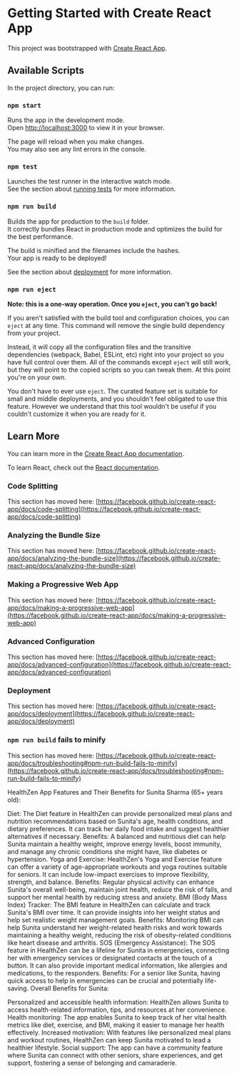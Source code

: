 # Getting Started with Create React App

This project was bootstrapped with [Create React App](https://github.com/facebook/create-react-app).

## Available Scripts

In the project directory, you can run:

### `npm start`

Runs the app in the development mode.\
Open [http://localhost:3000](http://localhost:3000) to view it in your browser.

The page will reload when you make changes.\
You may also see any lint errors in the console.

### `npm test`

Launches the test runner in the interactive watch mode.\
See the section about [running tests](https://facebook.github.io/create-react-app/docs/running-tests) for more information.

### `npm run build`

Builds the app for production to the `build` folder.\
It correctly bundles React in production mode and optimizes the build for the best performance.

The build is minified and the filenames include the hashes.\
Your app is ready to be deployed!

See the section about [deployment](https://facebook.github.io/create-react-app/docs/deployment) for more information.

### `npm run eject`

**Note: this is a one-way operation. Once you `eject`, you can't go back!**

If you aren't satisfied with the build tool and configuration choices, you can `eject` at any time. This command will remove the single build dependency from your project.

Instead, it will copy all the configuration files and the transitive dependencies (webpack, Babel, ESLint, etc) right into your project so you have full control over them. All of the commands except `eject` will still work, but they will point to the copied scripts so you can tweak them. At this point you're on your own.

You don't have to ever use `eject`. The curated feature set is suitable for small and middle deployments, and you shouldn't feel obligated to use this feature. However we understand that this tool wouldn't be useful if you couldn't customize it when you are ready for it.

## Learn More

You can learn more in the [Create React App documentation](https://facebook.github.io/create-react-app/docs/getting-started).

To learn React, check out the [React documentation](https://reactjs.org/).

### Code Splitting

This section has moved here: [https://facebook.github.io/create-react-app/docs/code-splitting](https://facebook.github.io/create-react-app/docs/code-splitting)

### Analyzing the Bundle Size

This section has moved here: [https://facebook.github.io/create-react-app/docs/analyzing-the-bundle-size](https://facebook.github.io/create-react-app/docs/analyzing-the-bundle-size)

### Making a Progressive Web App

This section has moved here: [https://facebook.github.io/create-react-app/docs/making-a-progressive-web-app](https://facebook.github.io/create-react-app/docs/making-a-progressive-web-app)

### Advanced Configuration

This section has moved here: [https://facebook.github.io/create-react-app/docs/advanced-configuration](https://facebook.github.io/create-react-app/docs/advanced-configuration)

### Deployment

This section has moved here: [https://facebook.github.io/create-react-app/docs/deployment](https://facebook.github.io/create-react-app/docs/deployment)

### `npm run build` fails to minify

This section has moved here: [https://facebook.github.io/create-react-app/docs/troubleshooting#npm-run-build-fails-to-minify](https://facebook.github.io/create-react-app/docs/troubleshooting#npm-run-build-fails-to-minify)


HealthZen App Features and Their Benefits for Sunita Sharma (65+ years old):

Diet:
The Diet feature in HealthZen can provide personalized meal plans and nutrition recommendations based on Sunita's age, health conditions, and dietary preferences.
It can track her daily food intake and suggest healthier alternatives if necessary.
Benefits: A balanced and nutritious diet can help Sunita maintain a healthy weight, improve energy levels, boost immunity, and manage any chronic conditions she might have, like diabetes or hypertension.
Yoga and Exercise:
HealthZen's Yoga and Exercise feature can offer a variety of age-appropriate workouts and yoga routines suitable for seniors.
It can include low-impact exercises to improve flexibility, strength, and balance.
Benefits: Regular physical activity can enhance Sunita's overall well-being, maintain joint health, reduce the risk of falls, and support her mental health by reducing stress and anxiety.
BMI (Body Mass Index) Tracker:
The BMI feature in HealthZen can calculate and track Sunita's BMI over time.
It can provide insights into her weight status and help set realistic weight management goals.
Benefits: Monitoring BMI can help Sunita understand her weight-related health risks and work towards maintaining a healthy weight, reducing the risk of obesity-related conditions like heart disease and arthritis.
SOS (Emergency Assistance):
The SOS feature in HealthZen can be a lifeline for Sunita in emergencies, connecting her with emergency services or designated contacts at the touch of a button.
It can also provide important medical information, like allergies and medications, to the responders.
Benefits: For a senior like Sunita, having quick access to help in emergencies can be crucial and potentially life-saving.
Overall Benefits for Sunita:

Personalized and accessible health information: HealthZen allows Sunita to access health-related information, tips, and resources at her convenience.
Health monitoring: The app enables Sunita to keep track of her vital health metrics like diet, exercise, and BMI, making it easier to manage her health effectively.
Increased motivation: With features like personalized meal plans and workout routines, HealthZen can keep Sunita motivated to lead a healthier lifestyle.
Social support: The app can have a community feature where Sunita can connect with other seniors, share experiences, and get support, fostering a sense of belonging and camaraderie.